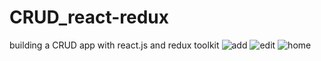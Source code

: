 # CRUD_react-redux
building a CRUD app with react.js and redux toolkit
![add](https://github.com/ntanjila/CRUD_react-redux/assets/80567363/e1eece11-c51c-40d9-adb2-1ce3d51868e8)
![edit](https://github.com/ntanjila/CRUD_react-redux/assets/80567363/b0ecdf36-7e9c-4c7a-a90f-2137d5da45ff)
![home](https://github.com/ntanjila/CRUD_react-redux/assets/80567363/1245dd03-084b-4d3f-9c3b-ed897e8deec6)
